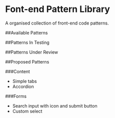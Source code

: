 Font-end Pattern Library
=========================

A organised collection of front-end code patterns.

##Available Patterns

##Patterns In Testing

##Patterns Under Review

##Proposed Patterns

###Content
* Simple tabs
* Accordion 

###Forms
* Search input with icon and submit button
* Custom select
